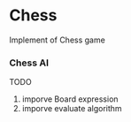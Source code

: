 # Chess
Implement of Chess game

### Chess AI
TODO 
1) imporve Board expression
2) imporve evaluate algorithm  